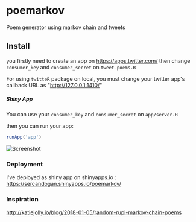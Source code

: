 # poemarkov

Poem generator using markov chain and tweets

## Install

you firstly need to create an app on https://apps.twitter.com/ then change  `consumer_key` and `consumer_secret` on `tweet-poems.R`

For using `twitteR` package on local, you must change your twitter app's callback URL as "http://127.0.0.1:1410/"

##### Shiny App

You can use your `consumer_key` and `consumer_secret` on `app/server.R` 

then you can run your app:
```r
runApp('app')
```

![Screenshot](http://www.github.com/sercandogan/peomarkov/screenshot1.png)

### Deployment

I've deployed as shiny app on shinyapps.io : https://sercandogan.shinyapps.io/poemarkov/


### Inspiration 

http://katiejolly.io/blog/2018-01-05/random-rupi-markov-chain-poems



